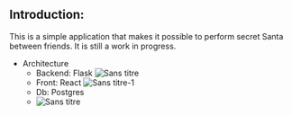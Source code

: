 ## Introduction:

This is a simple application that makes it possible to perform secret Santa between friends. It is still a work in progress. 
- Architecture
    - Backend: Flask
      ![Sans titre](https://github.com/Zakaria-Oussalem/SecretSanta/assets/62648170/c938e12b-82a6-473e-ae73-4ff2148c912a)
    - Front: React
      ![Sans titre-1](https://github.com/Zakaria-Oussalem/SecretSanta/assets/62648170/f044f8ae-8034-4585-85c1-4a8025a85231)
    - Db: Postgres
    - ![Sans titre](https://github.com/Zakaria-Oussalem/SecretSanta/assets/62648170/9a8637f1-8ce1-4765-8650-4d9705d7143f)

